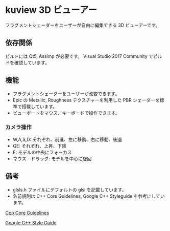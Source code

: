 # kuview 3D ビューアー

フラグメントシェーダーをユーザーが自由に編集できる 3D ビューアーです。

## 依存関係

ビルドには Qt5, Assimp が必要です。
Visual Studio 2017 Community でビルドを確認しています。

## 機能

* フラグメントシェーダーをユーザーが改変できます。
* Epic の Metallic, Roughness テクスチャーを利用した PBR シェーダーを標準で搭載しています。
* ビューポートをマウス、キーボードで操作できます。

### カメラ操作

* W,A,S,D: それぞれ、前進、左に移動、右に移動、後退
* QE: それぞれ、上昇、下降
* F: モデルの中央にフォーカス
* マウス - ドラッグ: モデルを中心に旋回 

## 備考

* glsls.h ファイルにデフォルトの glsl を記載しています。
* 名前規則は C++ Core Guidelines, Google C++ Styleguide を参考にしています。

[Cpp Core Guidelines]("https://github.com/isocpp/CppCoreGuidelines/blob/master/CppCoreGuidelines.md")

[Google C++ Style Guide]("https://google.github.io/styleguide/cppguide.html")